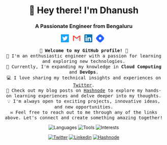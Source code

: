 <h1 align="center">👋 Hey there! I'm Dhanush</h1>
<h3 align="center">A Passionate Engineer from Bengaluru</h3>

<p align="center">
  <a href="https://twitter.com/dhanuks26" target="_blank"><img src="images/twitter.png" alt="Twitter" width="25"></a>&nbsp;&nbsp;
  <a href="mailto:dhanushks001@gmail.com"><img src="images/gmail.png" alt="Gmail" width="25"></a>&nbsp;&nbsp;
   <a href="https://www.linkedin.com/in/dhanush-k-s-a5720a1b9/"><img src="images/linkedin.png" alt="Linkedin" width="25"></a>&nbsp;&nbsp;
  <a href="https://dhanushks.hashnode.dev/"><img src="images/hashnode.png" alt="Hashnode" width="25"></a>&nbsp;&nbsp;
</p>

<p align="center">
  <samp>
    <b>🌟 Welcome to my GitHub profile! 🌟</b><br>
    🚀 I'm an enthusiastic engineer with a passion for learning and exploring new technologies.<br>
    🌱 Currently, I'm expanding my knowledge in <b>Cloud Computing</b> and <b>DevOps</b>.<br>
    💻 I love sharing my technical insights and experiences on <a href="https://twitter.com/dhanuks26" target="_blank">Twitter</a>.<br>
    📝 Check out my blog posts on <a href="https://dhanushks.hashnode.dev/" target="_blank">Hashnode</a> to explore my hands-on learning experiences and delve             deeper into my thoughts.<br>
    💡 I'm always open to exciting projects, innovative ideas, and new opportunities.<br>
    ✉️ Feel free to reach out to me through any of the links above. Let's connect and create something amazing together! 
  </samp>
</p>

<p align="center">
  <img src="https://img.shields.io/badge/Languages-HTML,%20CSS,%20JavaScript,%20React,%20Java,%20Python-%23F7DF1E?style=for-the-badge&logoColor=black&labelColor=%23444444" alt="Languages">
   <img src="https://img.shields.io/badge/Tools-AWS,%20Docker,%20Kubernetes,%20Terraform-%23FF9900?style=for-the-badge&logo=amazon-           aws&logoColor=white&labelColor=%23444444" alt="Tools">
  <img src="https://img.shields.io/badge/Interests-DevOps%20|%20Web%20Dev-%235363E5?style=for-the-badge&labelColor=%23444444" alt="Interests">
</p>

<p align="center">
  <a href="https://twitter.com/dhanuks26"><img src="https://img.shields.io/twitter/follow/dhanuks26?style=social" alt="Twitter"></a>
   <a href="https://www.linkedin.com/in/dhanush-k-s-a5720a1b9/"><img src="https://img.shields.io/badge/Linkedin-Follow-blue" alt="Linkedin"></a>
  <a href="https://dhanushks.hashnode.dev/"><img src="https://img.shields.io/badge/Hashnode-Follow-blue" alt="Hashnode"></a>
</p>
